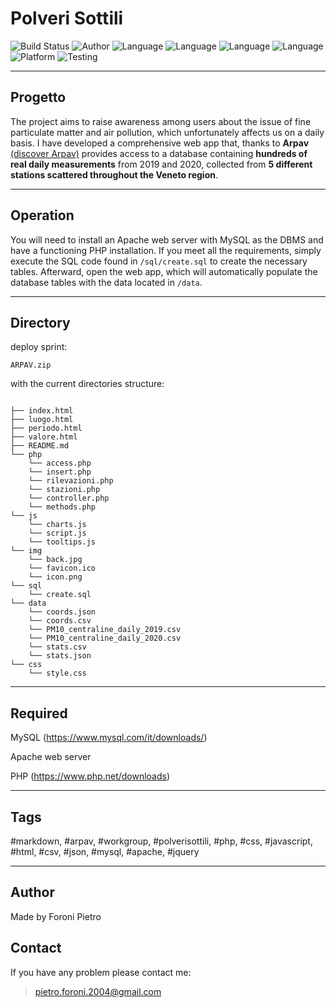 # Polveri Sottili

![Build Status](https://img.shields.io/badge/Status-Developed-green?style=flat)
![Author](https://img.shields.io/badge/author-Foroni%20Pietro-light?style=flat)
![Language](https://img.shields.io/badge/language-PHP-orange?style=flat)
![Language](https://img.shields.io/badge/language-HTML-orange?style=flat)
![Language](https://img.shields.io/badge/language-CSS-orange?style=flat)
![Language](https://img.shields.io/badge/language-JavaScript-orange?style=flat)
![Platform](https://img.shields.io/badge/OS%20platform%20supported-All-blue?style=flat)
![Testing](https://img.shields.io/badge/version-v1.0-green)

---

## Progetto

The project aims to raise awareness among users about the issue of fine particulate matter and air pollution, which unfortunately affects us on a daily basis. I have developed a comprehensive web app that, thanks to **Arpav** [(discover Arpav)](https://www.arpa.veneto.it/) provides access to a database containing **hundreds of real daily measurements** from 2019 and 2020, collected from **5 different stations scattered throughout the Veneto region**.

---

## Operation

You will need to install an Apache web server with MySQL as the DBMS and have a functioning PHP installation. If you meet all the requirements, simply execute the SQL code found in ```/sql/create.sql``` to create the necessary tables. Afterward, open the web app, which will automatically populate the database tables with the data located in ```/data```.

---

## Directory

deploy sprint:

    ARPAV.zip

with the current directories structure:

```

├── index.html
├── luogo.html
├── periodo.html
├── valore.html
├── README.md
└── php
    └── access.php
    └── insert.php
    └── rilevazioni.php
    └── stazioni.php
    └── controller.php
    └── methods.php
└── js
    └── charts.js
    └── script.js
    └── tooltips.js
└── img
    └── back.jpg
    └── favicon.ico
    └── icon.png
└── sql
    └── create.sql
└── data
    └── coords.json
    └── coords.csv
    └── PM10_centraline_daily_2019.csv
    └── PM10_centraline_daily_2020.csv
    └── stats.csv
    └── stats.json
└── css
    └── style.css

```

---

## Required

MySQL (<https://www.mysql.com/it/downloads/>)

Apache web server

PHP (<https://www.php.net/downloads>)

---

## Tags

#markdown, #arpav, #workgroup, #polverisottili, #php, #css, #javascript, #html, #csv, #json, #mysql, #apache, #jquery

---

## Author

Made by Foroni Pietro

## Contact

If you have any problem please contact me:

> pietro.foroni.2004@gmail.com
